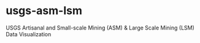# usgs-asm-lsm
USGS Artisanal and Small-scale Mining (ASM) &amp; Large Scale Mining (LSM) Data Visualization
